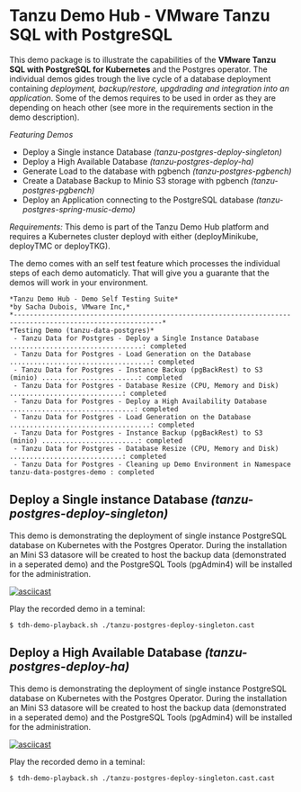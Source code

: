 # Tanzu Demo Hub - VMware Tanzu SQL with PostgreSQL

This demo package is to illustrate the capabilities of the **VMware Tanzu SQL with PostgreSQL for Kubernetes** and the Postgres operator. The individual demos gides trough the live cycle of a database deployment containing *deployment, backup/restore, upgdrading and integration into an application*. Some of the demos requires to be used in order as they are depending on heach other (see more in the requirements section in the demo description). 

*Featuring Demos*
- Deploy a Single instance Database *(tanzu-postgres-deploy-singleton)*
- Deploy a High Available Database *(tanzu-postgres-deploy-ha)*
- Generate Load to the database with pgbench *(tanzu-postgres-pgbench)*
- Create a Database Backup to Minio S3 storage with pgbench *(tanzu-postgres-pgbench)*
- Deploy an Application connecting to the PostgreSQL database *(tanzu-postgres-spring-music-demo)*

*Requirements:* This demo is part of the Tanzu Demo Hub platform and requires a Kubernetes cluster deployd with either (deployMinikube, deployTMC or deployTKG). 

The demo comes with an self test feature which processes the individual steps of each demo automaticly. That will give you a guarante  that the demos will work in your environment.
```
*Tanzu Demo Hub - Demo Self Testing Suite*
*by Sacha Dubois, VMware Inc,*
*-----------------------------------------------------------------------------------------------------------*
*Testing Demo (tanzu-data-postgres)*
 - Tanzu Data for Postgres - Deploy a Single Instance Database .................................: completed
 - Tanzu Data for Postgres - Load Generation on the Database ...................................: completed
 - Tanzu Data for Postgres - Instance Backup (pgBackRest) to S3 (minio) ........................: completed
 - Tanzu Data for Postgres - Database Resize (CPU, Memory and Disk) ............................: completed
 - Tanzu Data for Postgres - Deploy a High Availability Database ...............................: completed
 - Tanzu Data for Postgres - Load Generation on the Database ...................................: completed
 - Tanzu Data for Postgres - Instance Backup (pgBackRest) to S3 (minio) ........................: completed
 - Tanzu Data for Postgres - Database Resize (CPU, Memory and Disk) ............................: completed
 - Tanzu Data for Postgres - Cleaning up Demo Environment in Namespace tanzu-data-postgres-demo : completed
```


## Deploy a Single instance Database *(tanzu-postgres-deploy-singleton)*
This demo is demonstrating the deployment of single instance PostgreSQL database on Kubernetes with the Postgres Operator. During the installation an Mini S3 datasore will be created to host the backup data (demonstrated in a seperated demo) and the PostgreSQL Tools (pgAdmin4) will be installed for the administration. 

[![asciicast](https://asciinema.org/a/IgerhydQM91apIPEI7dTRA2xl.png)](https://asciinema.org/a/IgerhydQM91apIPEI7dTRA2xl)

Play the recorded demo in a teminal: 
```
$ tdh-demo-playback.sh ./tanzu-postgres-deploy-singleton.cast
```

## Deploy a High Available Database *(tanzu-postgres-deploy-ha)*
This demo is demonstrating the deployment of single instance PostgreSQL database on Kubernetes with the Postgres Operator. During the installation an Mini S3 datasore will be created to
 host the backup data (demonstrated in a seperated demo) and the PostgreSQL Tools (pgAdmin4) will be installed for the administration. 

[![asciicast](https://asciinema.org/a/IgerhydQM91apIPEI7dTRA2xl.png)](https://asciinema.org/a/IgerhydQM91apIPEI7dTRA2xl)

Play the recorded demo in a teminal:
```
$ tdh-demo-playback.sh ./tanzu-postgres-deploy-singleton.cast.cast
```

